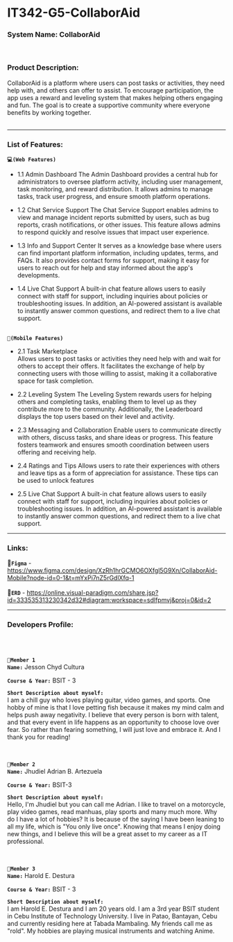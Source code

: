 # IT342-G5-CollaborAid


### System Name: CollaborAid 
<br> 

### Product Description: 

CollaborAid is a platform where users can post tasks or activities, they need help with, and others can offer to assist. To encourage participation, the app uses a reward and leveling system that makes helping others engaging and fun. The goal is to create a supportive community where everyone benefits by working together.
<br><br>

---

### List of Features:

**`💻(Web Features)`**

- 1.1 Admin Dashboard
The Admin Dashboard provides a central hub for administrators to oversee platform activity, including user management, task monitoring, and reward distribution. It allows admins to manage tasks, track user progress, and ensure smooth platform operations.

- 1.2 Chat Service Support
The Chat Service Support enables admins to view and manage incident reports submitted by users, such as bug reports, crash notifications, or other issues. This feature allows admins to respond quickly and resolve issues that impact user experience.

- 1.3 Info and Support Center
It serves as a knowledge base where users can find important platform information, including updates, terms, and FAQs. It also provides contact forms for support, making it easy for users to reach out for help and stay informed about the app's developments.

- 1.4 Live Chat Support
A built-in chat feature allows users to easily connect with staff for support, including inquiries about policies or troubleshooting issues. In addition, an AI-powered assistant is available to instantly answer common questions, and redirect them to a live chat support. <br> <br>

**`📱(Mobile Features)`**

- 2.1 Task Marketplace  
Allows users to post tasks or activities they need help with and wait for others to accept their offers. It facilitates the exchange of help by connecting users with those willing to assist, making it a collaborative space for task completion.

- 2.2 Leveling System 
The Leveling System rewards users for helping others and completing tasks, enabling them to level up as they contribute more to the community. Additionally, the Leaderboard displays the top users based on their level and activity.

- 2.3 Messaging and Collaboration 
Enable users to communicate directly with others, discuss tasks, and share ideas or progress. This feature fosters teamwork and ensures smooth coordination between users offering and receiving help.

- 2.4 Ratings and Tips
Allows users to rate their experiences with others and leave tips as a form of appreciation for assistance. These tips can be used to unlock features

- 2.5 Live Chat Support
A built-in chat feature allows users to easily connect with staff for support, including inquiries about policies or troubleshooting issues. In addition, an AI-powered assistant is available to instantly answer common questions, and redirect them to a live chat support.

---

### Links:

🔗**`Figma`** - https://www.figma.com/design/XzRh1hrGCMO6OXfgl5G9Xn/CollaborAid-Mobile?node-id=0-1&t=mYxPi7nZ5rGdlXfq-1 <br><br>
🔗**`ERD`**  - https://online.visual-paradigm.com/share.jsp?id=333535313230342d32#diagram:workspace=sdlfpmvj&proj=0&id=2

---

### Developers Profile:
<br><br>


**`👤Member 1`**<br>
**`Name:`** Jesson Chyd Cultura

**`Course & Year:`** BSIT - 3 

**`Short Description about myself:`** <br>
I am a chill guy who loves playing guitar, video games, and sports. One hobby of mine is that I love petting fish because it makes my mind calm and helps push away negativity. I believe that every person is born with talent, and that every event in life happens as an opportunity to choose love over fear. So rather than fearing something, I will just love and embrace it. And I thank you for reading!

<br><br>
**`👤Member 2`** <br>
**`Name:`** Jhudiel Adrian B. Artezuela

**`Course & Year:`** BSIT-3

**`Short Description about myself:`**<br>
Hello, I'm Jhudiel but you can call me Adrian. I like to travel on a motorcycle, play video games, read manhuas, play sports and many much more. Why 
do I have a lot of hobbies? It is because of the saying I have been leaning to all my life, which is "You only live once". Knowing that means I enjoy
doing new things, and I believe this will be a great asset to my career as a IT professional.

<br><br>
**`👤Member 3`**<br>
**`Name:`** Harold E. Destura

**`Course & Year:`** BSIT - 3

**`Short Description about myself:`**<br>
I am Harold E. Destura and I am 20 years old. I am a 3rd year BSIT student in Cebu Institute of Technology University. I live in Patao, Bantayan, Cebu and currently residing here at Tabada Mambaling. My friends call me as "rold". My hobbies are playing musical instruments and watching Anime. 







